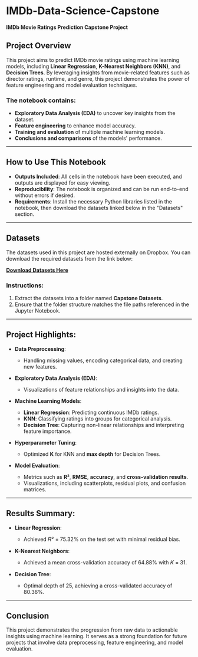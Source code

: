 # IMDb-Data-Science-Capstone
**IMDb Movie Ratings Prediction Capstone Project**

## Project Overview
This project aims to predict IMDb movie ratings using machine learning models, including **Linear Regression**, **K-Nearest Neighbors (KNN)**, and **Decision Trees**. By leveraging insights from movie-related features such as director ratings, runtime, and genre, this project demonstrates the power of feature engineering and model evaluation techniques.

### The notebook contains:
- **Exploratory Data Analysis (EDA)** to uncover key insights from the dataset.
- **Feature engineering** to enhance model accuracy.
- **Training and evaluation** of multiple machine learning models.
- **Conclusions and comparisons** of the models' performance.

---

## How to Use This Notebook
- **Outputs Included**: All cells in the notebook have been executed, and outputs are displayed for easy viewing.
- **Reproducibility**: The notebook is organized and can be run end-to-end without errors if desired.
- **Requirements**: Install the necessary Python libraries listed in the notebook, then download the datasets linked below in the "Datasets" section.

---

## Datasets
The datasets used in this project are hosted externally on Dropbox. You can download the required datasets from the link below:

[**Download Datasets Here**](https://www.dropbox.com/scl/fo/wlst9m82x4sxfwaokrjbd/AORCo7nKZ8eZ9IjXdnufoY8?rlkey=dc0f4kffvjzn1nrcd8yqbzpk7&st=hkuk546y&dl=0)

### Instructions:
1. Extract the datasets into a folder named **Capstone Datasets**.
2. Ensure that the folder structure matches the file paths referenced in the Jupyter Notebook.

---

## Project Highlights:
- **Data Preprocessing**:
  - Handling missing values, encoding categorical data, and creating new features.
  
- **Exploratory Data Analysis (EDA)**:
  - Visualizations of feature relationships and insights into the data.
  
- **Machine Learning Models**:
  - **Linear Regression**: Predicting continuous IMDb ratings.
  - **KNN**: Classifying ratings into groups for categorical analysis.
  - **Decision Tree**: Capturing non-linear relationships and interpreting feature importance.
  
- **Hyperparameter Tuning**:
  - Optimized **K** for KNN and **max depth** for Decision Trees.
  
- **Model Evaluation**:
  - Metrics such as **R²**, **RMSE**, **accuracy**, and **cross-validation results**.
  - Visualizations, including scatterplots, residual plots, and confusion matrices.

---

## Results Summary:
- **Linear Regression**:
  - Achieved 𝑅² = 75.32% on the test set with minimal residual bias.
  
- **K-Nearest Neighbors**:
  - Achieved a mean cross-validation accuracy of 64.88% with 𝐾 = 31.
  
- **Decision Tree**:
  - Optimal depth of 25, achieving a cross-validated accuracy of 80.36%.

---

## Conclusion
This project demonstrates the progression from raw data to actionable insights using machine learning. It serves as a strong foundation for future projects that involve data preprocessing, feature engineering, and model evaluation.




